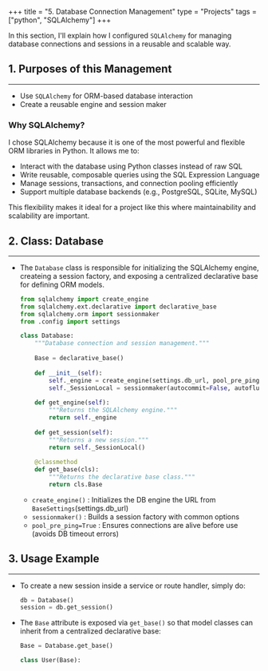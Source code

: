 +++
title = "5. Database Connection Management"
type = "Projects"
tags = ["python", "SQLAlchemy"]
+++

In this section, I'll explain how I configured `SQLAlchemy` for managing database connections and sessions in a reusable and scalable way.

## 1. Purposes of this Management

---

- Use `SQLAlchemy` for ORM-based database interaction
- Create a reusable engine and session maker

### Why SQLAlchemy?

I chose SQLAlchemy because it is one of the most powerful and flexible ORM libraries in Python. It allows me to:

- Interact with the database using Python classes instead of raw SQL
- Write reusable, composable queries using the SQL Expression Language
- Manage sessions, transactions, and connection pooling efficiently
- Support multiple database backends (e.g., PostgreSQL, SQLite, MySQL)

This flexibility makes it ideal for a project like this where maintainability and scalability are important.

## 2. Class: Database

---

- The `Database` class is responsible for initializing the SQLAlchemy engine, createing a session factory, and exposing a centralized declarative base for defining ORM models.

    ```python
    from sqlalchemy import create_engine
    from sqlalchemy.ext.declarative import declarative_base
    from sqlalchemy.orm import sessionmaker
    from .config import settings

    class Database:
        """Database connection and session management."""
        
        Base = declarative_base()
        
        def __init__(self):
            self._engine = create_engine(settings.db_url, pool_pre_ping=True)
            self._SessionLocal = sessionmaker(autocommit=False, autoflush=False, bind=self._engine)
        
        def get_engine(self):
            """Returns the SQLAlchemy engine."""
            return self._engine
        
        def get_session(self):
            """Returns a new session."""
            return self._SessionLocal()
        
        @classmethod
        def get_base(cls):
            """Returns the declarative base class."""
            return cls.Base
    ```

  - `create_engine()` : Initializes the DB engine the URL from `BaseSettings`(settings.db_url)
  - `sessionmaker()` : Builds a session factory with common options
  - `pool_pre_ping=True` : Ensures connections are alive before use (avoids DB timeout errors)

## 3. Usage Example

---

- To create a new session inside a service or route handler, simply do:

    ```python
    db = Database()
    session = db.get_session()
    ```

- The `Base` attribute is exposed via `get_base()` so that model classes can inherit from a centralized declarative base:

    ```python
    Base = Database.get_base()

    class User(Base):
    ```
